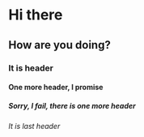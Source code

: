 # Hi there
## How are you doing?
### It is header
#### One more header, I promise
##### Sorry, I fail, there is one more header
###### It is last header

